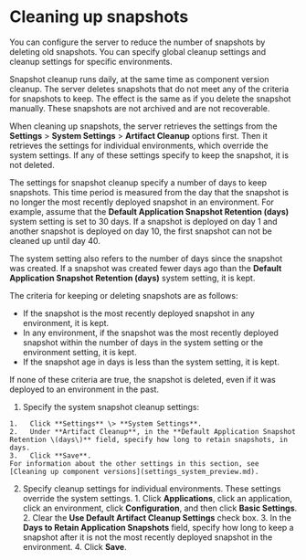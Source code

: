 # Cleaning up snapshots

You can configure the server to reduce the number of snapshots by deleting old snapshots. You can specify global cleanup settings and cleanup settings for specific environments.

Snapshot cleanup runs daily, at the same time as component version cleanup. The server deletes snapshots that do not meet any of the criteria for snapshots to keep. The effect is the same as if you delete the snapshot manually. These snapshots are not archived and are not recoverable.

When cleaning up snapshots, the server retrieves the settings from the **Settings** \> **System Settings** \> **Artifact Cleanup** options first. Then it retrieves the settings for individual environments, which override the system settings. If any of these settings specify to keep the snapshot, it is not deleted.

The settings for snapshot cleanup specify a number of days to keep snapshots. This time period is measured from the day that the snapshot is no longer the most recently deployed snapshot in an environment. For example, assume that the **Default Application Snapshot Retention \(days\)** system setting is set to 30 days. If a snapshot is deployed on day 1 and another snapshot is deployed on day 10, the first snapshot can not be cleaned up until day 40.

The system setting also refers to the number of days since the snapshot was created. If a snapshot was created fewer days ago than the **Default Application Snapshot Retention \(days\)** system setting, it is kept.

The criteria for keeping or deleting snapshots are as follows:

-   If the snapshot is the most recently deployed snapshot in any environment, it is kept.
-   In any environment, if the snapshot was the most recently deployed snapshot within the number of days in the system setting or the environment setting, it is kept.
-   If the snapshot age in days is less than the system setting, it is kept.

If none of these criteria are true, the snapshot is deleted, even if it was deployed to an environment in the past.

1.   Specify the system snapshot cleanup settings: 

    1.   Click **Settings** \> **System Settings**. 
    2.   Under **Artifact Cleanup**, in the **Default Application Snapshot Retention \(days\)** field, specify how long to retain snapshots, in days. 
    3.   Click **Save**. 
    For information about the other settings in this section, see [Cleaning up component versions](settings_system_preview.md).

2.   Specify cleanup settings for individual environments. These settings override the system settings.
    1.   Click **Applications**, click an application, click an environment, click **Configuration**, and then click **Basic Settings**. 
    2.   Clear the **Use Default Artifact Cleanup Settings** check box. 
    3.   In the **Days to Retain Application Snapshots** field, specify how long to keep a snapshot after it is not the most recently deployed snapshot in the environment. 
    4.   Click **Save**. 

